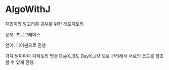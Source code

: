# AlgoWithJ

재민이와 알고리즘 공부를 위한 레포지토리

문제: 프로그래머스

언어: 파이썬으로 진행

각자 날짜마다 디렉토리 명을 DayX_BS, DayX_JM 으로 관리해서 서로의 코드를 참조할 수 있게 진행.
